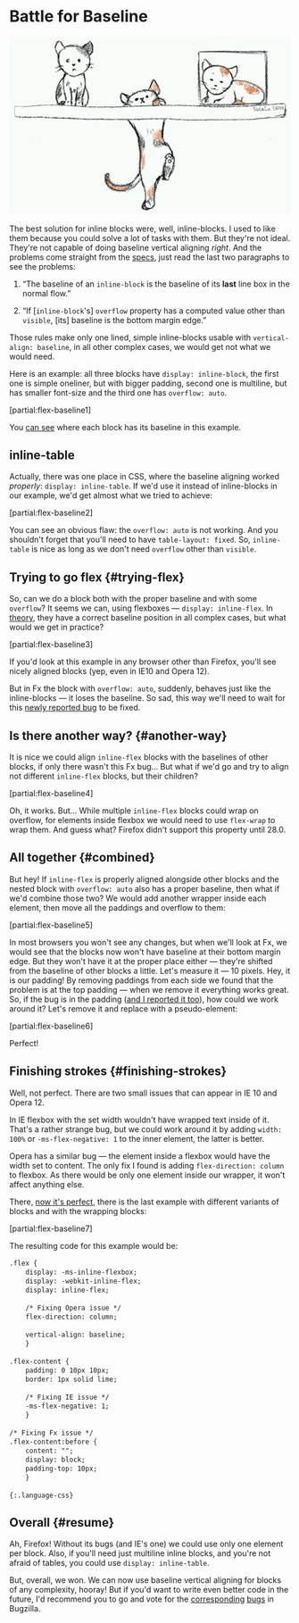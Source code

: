# Battle for Baseline

![Kitties](flex-baseline.jpg "{:width='756' height='478'}")

The best solution for inline blocks were, well, inline-blocks. I used to like them because you could solve a lot of tasks with them. But they're not ideal. They're not capable of doing baseline vertical aligning *right*. And the problems come straight from the [specs][vertical-align], just read the last two paragraphs to see the problems:

1. “The baseline of an `inline-block` is the baseline of its **last** line box in the normal flow.”

2. “If [`inline-block`'s] `overflow` property has a computed value other than `visible`, [its] baseline is the bottom margin edge.”

Those rules make only one lined, simple inline-blocks usable with `vertical-align: baseline`, in all other complex cases, we would get not what we would need.

Here is an example: all three blocks have `display: inline-block`, the first one is simple oneliner, but with bigger padding, second one is multiline, but has smaller font-size and the third one has `overflow: auto`.

[partial:flex-baseline1]

You [can see](*safari "Btw, in the latest Safari the block with `overflow` don't behave according to the specs") where each block has its baseline in this example.

## inline-table

Actually, there was one place in CSS, where the baseline aligning worked *properly*: `display: inline-table`. If we'd use it instead of inline-blocks in our example, we'd get almost what we tried to achieve:

[partial:flex-baseline2]

You can see an obvious flaw: the `overflow: auto` is not working. And you shouldn't forget that you'll need to have `table-layout: fixed`. So, `inline-table` is nice as long as we don't need `overflow` other than `visible`.

## Trying to go flex {#trying-flex}

So, can we do a block both with the proper baseline and with some `overflow`? It seems we can, using flexboxes — `display: inline-flex`. In [theory][flex-baselines], they have a correct baseline position in all complex cases, but what would we get in practice?

[partial:flex-baseline3]

If you'd look at this example in any browser other than Firefox, you'll see nicely aligned blocks (yep, even in IE10 and Opera 12).

But in Fx the block with `overflow: auto`, suddenly, behaves just like the inline-blocks — it loses the baseline. So sad, this way we'll need to wait for this [newly reported bug][bug1] to be fixed.

## Is there another way? {#another-way}

It is nice we could align `inline-flex` blocks with the baselines of other blocks, if only there wasn't this Fx bug… But what if we'd go and try to align not different `inline-flex` blocks, but their children?

[partial:flex-baseline4]

Oh, it works. But… While multiple `inline-flex` blocks could wrap on overflow, for elements inside flexbox we would need to use `flex-wrap` to wrap them. And guess what? Firefox didn't support this property until 28.0.

## All together {#combined}

But hey! If `inline-flex` is properly aligned alongside other blocks and the nested block with `overflow: auto` also has a proper baseline, then what if we'd combine those two? We would add another wrapper inside each element, then move all the paddings and overflow to them:

[partial:flex-baseline5]

In most browsers you won't see any changes, but when we'll look at Fx, we would see that the blocks now won't have baseline at their bottom margin edge. But they won't have it at the proper place either — they're shifted from the baseline of other blocks a little. Let's measure it — 10 pixels. Hey, it is our padding! By removing paddings from each side we found that the problem is at the top padding — when we remove it everything works great. So, if the bug is in the padding ([and I reported it too][bug2]), how could we work around it? Let's remove it and replace with a pseudo-element:

[partial:flex-baseline6]

Perfect!

## Finishing strokes {#finishing-strokes}

Well, not perfect. There are two small issues that can appear in IE 10 and Opera 12.

In IE flexbox with the set width wouldn't have wrapped text inside of it. That's a rather strange bug, but we could work around it by adding `width: 100%` or `-ms-flex-negative: 1` to the inner element, the latter is better.

Opera has a similar bug — the element inside a flexbox would have the width set to content. The only fix I found is adding `flex-direction: column` to flexbox. As there would be only one element inside our wrapper, it won't affect anything else.

There, [now it's perfect](*without-fallbacks "No fallbacks for older browsers though, but this slightly falls out of this post's scope"), there is the last example with different variants of blocks and with the wrapping blocks:

[partial:flex-baseline7]

The resulting code for this example would be:

    .flex {
        display: -ms-inline-flexbox;
        display: -webkit-inline-flex;
        display: inline-flex;

        /* Fixing Opera issue */
        flex-direction: column;

        vertical-align: baseline;
        }

    .flex-content {
        padding: 0 10px 10px;
        border: 1px solid lime;

        /* Fixing IE issue */
        -ms-flex-negative: 1;
        }

    /* Fixing Fx issue */
    .flex-content:before {
        content: "";
        display: block;
        padding-top: 10px;
        }

    {:.language-css}

## Overall {#resume}

Ah, Firefox! Without its bugs (and IE's one) we could use only one element per block. Also, if you'll need just multiline inline blocks, and you're not afraid of tables, you could use `display: inline-table`.


But, overall, we won. We can now use baseline vertical aligning for blocks of any complexity, hooray! But if you'd want to write even better code in the future, I'd recommend you to go and vote for the [corresponding][bug1] [bugs][bug2] in Bugzilla.


[bug1]: https://bugzilla.mozilla.org/show_bug.cgi?id=969874
[bug2]: https://bugzilla.mozilla.org/show_bug.cgi?id=969880
[vertical-align]: http://www.w3.org/TR/CSS2/visudet.html#propdef-vertical-align
[flex-baselines]: http://www.w3.org/TR/css3-flexbox/#flex-baselines